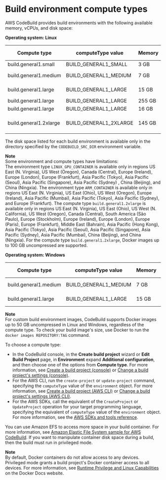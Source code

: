 # Build environment compute types<a name="build-env-ref-compute-types"></a>

AWS CodeBuild provides build environments with the following available memory, vCPUs, and disk space:


**Operating system: Linux**  

| Compute type | computeType value | Memory | vCPUs | Disk space | Environment type | 
| --- | --- | --- | --- | --- | --- | 
| build\.general1\.small | BUILD\_GENERAL1\_SMALL | 3 GB | 2 | 64 GB | LINUX\_CONTAINER | 
| build\.general1\.medium | BUILD\_GENERAL1\_MEDIUM | 7 GB | 4 | 128 GB | LINUX\_CONTAINER | 
| build\.general1\.large | BUILD\_GENERAL1\_LARGE | 15 GB | 8 | 128 GB | LINUX\_CONTAINER | 
| build\.general1\.large | BUILD\_GENERAL1\_LARGE | 255 GB | 32 | 50 GB | LINUX\_GPU\_CONTAINER | 
| build\.general1\.large | BUILD\_GENERAL1\_LARGE | 16 GB | 8 | 50 GB | ARM\_CONTAINER | 
| build\.general1\.2xlarge | BUILD\_GENERAL1\_2XLARGE | 145 GB | 72 | 824 GB \(SSD\) | LINUX\_CONTAINER | 

The disk space listed for each build environment is available only in the directory specified by the `CODEBUILD_SRC_DIR` environment variable\.

**Note**  
 Some environment and compute types have limitations:   
The environment type `LINUX_GPU_CONTAINER` is available only in regions US East \(N\. Virginia\), US West \(Oregon\), Canada \(Central\), Europe \(Ireland\), Europe \(London\), Europe \(Frankfurt\), Asia Pacific \(Tokyo\), Asia Pacific \(Seoul\), Asia Pacific \(Singapore\), Asia Pacific \(Sydney\) , China \(Beijing\), and China \(Ningxia\)\.
The environment type `ARM_CONTAINER` is available only in regions US East \(N\. Virginia\), US East \(Ohio\), US West \(Oregon\), Europe \(Ireland\), Asia Pacific \(Mumbai\), Asia Pacific \(Tokyo\), Asia Pacific \(Sydney\), and Europe \(Frankfurt\)\.
The compute type `build.general1.2xlarge` is available only in regions US East \(N\. Virginia\), US East \(Ohio\), US West \(N\. California\), US West \(Oregon\), Canada \(Central\), South America \(São Paulo\), Europe \(Stockholm\), Europe \(Ireland\), Europe \(London\), Europe \(Paris\), Europe \(Frankfurt\), Middle East \(Bahrain\), Asia Pacific \(Hong Kong\), Asia Pacific \(Tokyo\), Asia Pacific \(Seoul\), Asia Pacific \(Singapore\), Asia Pacific \(Sydney\), Asia Pacific \(Mumbai\), China \(Beijing\), and China \(Ningxia\)\.
For the compute type `build.general1.2xlarge`, Docker images up to 100 GB uncompressed are supported\.


**Operating system: Windows**  

| Compute type | computeType value | Memory | vCPUs | Disk space | Environment type | 
| --- | --- | --- | --- | --- | --- | 
| build\.general1\.medium | BUILD\_GENERAL1\_MEDIUM | 7 GB | 4 | 128 GB | WINDOWS\_CONTAINER | 
| build\.general1\.large | BUILD\_GENERAL1\_LARGE | 15 GB | 8 | 128 GB | WINDOWS\_CONTAINER | 

**Note**  
For custom build environment images, CodeBuild supports Docker images up to 50 GB uncompressed in Linux and Windows, regardless of the compute type\. To check your build image's size, use Docker to run the `docker images REPOSITORY:TAG` command\.

To choose a compute type:
+ In the CodeBuild console, in the **Create build project** wizard or **Edit Build Project** page, in **Environment** expand **Additional configuration**, and then choose one of the options from **Compute type**\. For more information, see [Create a build project \(console\)](create-project-console.md) or [Change a build project's settings \(console\)](change-project.md#change-project-console)\.
+ For the AWS CLI, run the `create-project` or `update-project` command, specifying the `computeType` value of the `environment` object\. For more information, see [Create a build project \(AWS CLI\)](create-project-cli.md) or [Change a build project's settings \(AWS CLI\)](change-project.md#change-project-cli)\.
+ For the AWS SDKs, call the equivalent of the `CreateProject` or `UpdateProject` operation for your target programming language, specifying the equivalent of `computeType` value of the `environment` object\. For more information, see the [AWS SDKs and tools reference](sdk-ref.md)\.

You can use Amazon EFS to access more space in your build container\. For more information, see [Amazon Elastic File System sample for AWS CodeBuild](sample-efs.md)\. If you want to manipulate container disk space during a build, then the build must run in privileged mode\.

**Note**  
By default, Docker containers do not allow access to any devices\. Privileged mode grants a build project's Docker container access to all devices\. For more information, see [Runtime Privilege and Linux Capabilities](https://docs.docker.com/engine/reference/run/#runtime-privilege-and-linux-capabilities) on the Docker Docs website\.